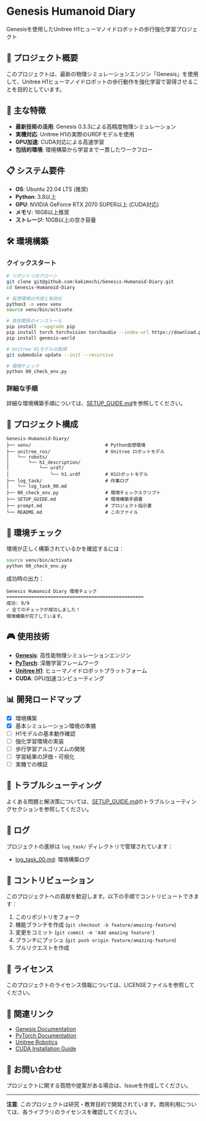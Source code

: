# Genesis Humanoid Diary

Genesisを使用したUnitree H1ヒューマノイドロボットの歩行強化学習プロジェクト

## 🎯 プロジェクト概要

このプロジェクトは、最新の物理シミュレーションエンジン「Genesis」を使用して、Unitree H1ヒューマノイドロボットの歩行動作を強化学習で習得させることを目的としています。

## 🚀 主な特徴

- **最新技術の活用**: Genesis 0.3.3による高精度物理シミュレーション
- **実機対応**: Unitree H1の実際のURDFモデルを使用
- **GPU加速**: CUDA対応による高速学習
- **包括的環境**: 環境構築から学習まで一貫したワークフロー

## 📋 システム要件

- **OS**: Ubuntu 22.04 LTS (推奨)
- **Python**: 3.8以上
- **GPU**: NVIDIA GeForce RTX 2070 SUPER以上 (CUDA対応)
- **メモリ**: 16GB以上推奨
- **ストレージ**: 10GB以上の空き容量

## 🛠️ 環境構築

### クイックスタート

```bash
# リポジトリのクローン
git clone git@github.com:kakimochi/Genesis-Humanoid-Diary.git
cd Genesis-Humanoid-Diary

# 仮想環境の作成と有効化
python3 -m venv venv
source venv/bin/activate

# 依存関係のインストール
pip install --upgrade pip
pip install torch torchvision torchaudio --index-url https://download.pytorch.org/whl/cu118
pip install genesis-world

# Unitree H1モデルの取得
git submodule update --init --recursive

# 環境チェック
python 00_check_env.py
```

### 詳細な手順

詳細な環境構築手順については、[SETUP_GUIDE.md](SETUP_GUIDE.md)を参照してください。

## 📁 プロジェクト構成

```
Genesis-Humanoid-Diary/
├── venv/                           # Python仮想環境
├── unitree_ros/                    # Unitree ロボットモデル
│   └── robots/
│       └── h1_description/
│           └── urdf/
│               └── h1.urdf         # H1ロボットモデル
├── log_task/                       # 作業ログ
│   └── log_task_00.md
├── 00_check_env.py                 # 環境チェックスクリプト
├── SETUP_GUIDE.md                  # 環境構築手順書
├── prompt.md                       # プロジェクト指示書
└── README.md                       # このファイル
```

## 🔧 環境チェック

環境が正しく構築されているかを確認するには：

```bash
source venv/bin/activate
python 00_check_env.py
```

成功時の出力：
```
Genesis Humanoid Diary 環境チェック
==================================================
成功: 9/9
✓ 全てのチェックが成功しました！
環境構築が完了しています。
```

## 🎮 使用技術

- **[Genesis](https://genesis-world.readthedocs.io/)**: 高性能物理シミュレーションエンジン
- **[PyTorch](https://pytorch.org/)**: 深層学習フレームワーク
- **[Unitree H1](https://www.unitree.com/)**: ヒューマノイドロボットプラットフォーム
- **CUDA**: GPU加速コンピューティング

## 📊 開発ロードマップ

- [x] 環境構築
- [x] 基本シミュレーション環境の準備
- [ ] H1モデルの基本動作確認
- [ ] 強化学習環境の実装
- [ ] 歩行学習アルゴリズムの開発
- [ ] 学習結果の評価・可視化
- [ ] 実機での検証

## 🐛 トラブルシューティング

よくある問題と解決策については、[SETUP_GUIDE.md](SETUP_GUIDE.md)のトラブルシューティングセクションを参照してください。

## 📝 ログ

プロジェクトの進捗は `log_task/` ディレクトリで管理されています：
- [log_task_00.md](log_task/log_task_00.md): 環境構築ログ

## 🤝 コントリビューション

このプロジェクトへの貢献を歓迎します。以下の手順でコントリビュートできます：

1. このリポジトリをフォーク
2. 機能ブランチを作成 (`git checkout -b feature/amazing-feature`)
3. 変更をコミット (`git commit -m 'Add amazing feature'`)
4. ブランチにプッシュ (`git push origin feature/amazing-feature`)
5. プルリクエストを作成

## 📄 ライセンス

このプロジェクトのライセンス情報については、LICENSEファイルを参照してください。

## 🔗 関連リンク

- [Genesis Documentation](https://genesis-world.readthedocs.io/)
- [PyTorch Documentation](https://pytorch.org/docs/)
- [Unitree Robotics](https://www.unitree.com/)
- [CUDA Installation Guide](https://docs.nvidia.com/cuda/cuda-installation-guide-linux/)

## 📧 お問い合わせ

プロジェクトに関する質問や提案がある場合は、Issueを作成してください。

---

**注意**: このプロジェクトは研究・教育目的で開発されています。商用利用については、各ライブラリのライセンスを確認してください。
